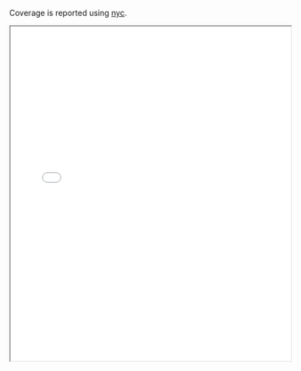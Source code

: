 Coverage is reported using [nyc](https://github.com/istanbuljs/nyc).

<iframe src="coverage/pico8parse.js.html" style="width: 100%; height: 600px"></iframe>
